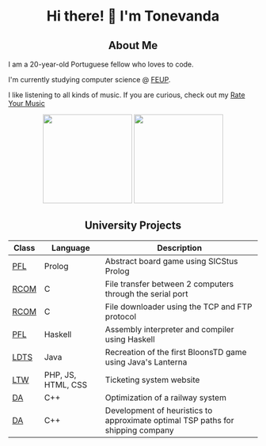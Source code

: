 <div align="center">

# Hi there! 👋 I'm Tonevanda

## About Me

</div>

I am a 20-year-old Portuguese fellow who loves to code.

I'm currently studying computer science @ [FEUP](https://github.com/FEUP).

I like listening to all kinds of music. If you are curious, check out my [Rate Your Music](https://rateyourmusic.com/~Tonevanda)

<div align="center">
  <img height=180em src="https://github-readme-stats.vercel.app/api/top-langs/?username=tonevanda&layout=compact">
  <img height=180em src="https://github-readme-stats.vercel.app/api?username=tonevanda&show_icons=true&hide_border=true">
</div>

<div align="center">
  
## University Projects

| Class                  | Language | Description                                 |
|------------------------|----------|---------------------------------------------|
| [PFL](https://github.com/Tonevanda/PFL-Crosscut) | Prolog | Abstract board game using SICStus Prolog |
| [RCOM](https://github.com/Tonevanda/RCOM/tree/main/proj1) | C | File transfer between 2 computers through the serial port |
| [RCOM](https://github.com/Tonevanda/RCOM/tree/main/proj2) | C | File downloader using the TCP and FTP protocol|
| [PFL](https://github.com/Tonevanda/PFL-Haskell) | Haskell | Assembly interpreter and compiler using Haskell |
| [LDTS](https://github.com/Tonevanda/BloonsTD) | Java | Recreation of the first BloonsTD game using Java's Lanterna |
| [LTW](https://github.com/Tonevanda/Lippu) | PHP, JS, HTML, CSS | Ticketing system website |
| [DA](https://github.com/Tonevanda/DA-Railway) | C++ | Optimization of a railway system |
| [DA](https://github.com/Tonevanda/DA-Shipping) | C++ | Development of heuristics to approximate optimal TSP paths for shipping company |

</div>
